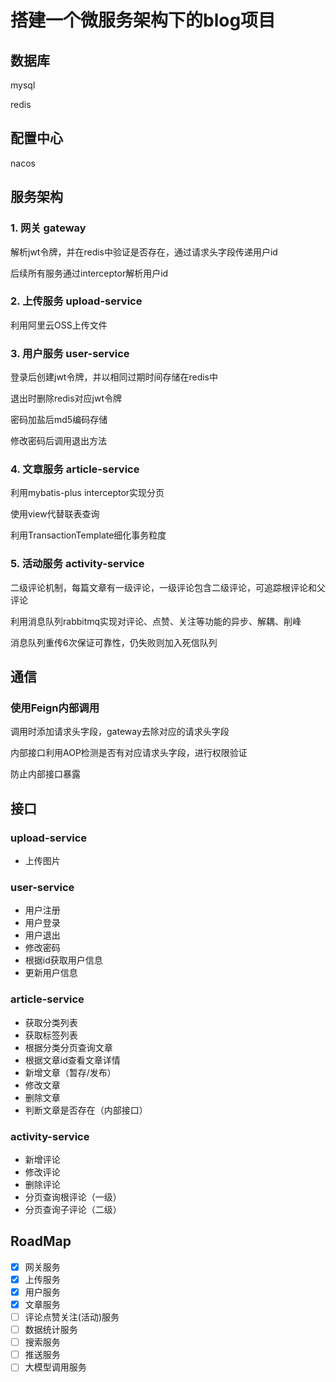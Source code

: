 # 搭建一个微服务架构下的blog项目

## 数据库
mysql

redis

## 配置中心
nacos

## 服务架构
### 1. 网关 gateway
解析jwt令牌，并在redis中验证是否存在，通过请求头字段传递用户id

后续所有服务通过interceptor解析用户id
### 2. 上传服务 upload-service
利用阿里云OSS上传文件
### 3. 用户服务 user-service
登录后创建jwt令牌，并以相同过期时间存储在redis中

退出时删除redis对应jwt令牌

密码加盐后md5编码存储

修改密码后调用退出方法
### 4. 文章服务 article-service
利用mybatis-plus interceptor实现分页

使用view代替联表查询

利用TransactionTemplate细化事务粒度
### 5. 活动服务 activity-service
二级评论机制，每篇文章有一级评论，一级评论包含二级评论，可追踪根评论和父评论

利用消息队列rabbitmq实现对评论、点赞、关注等功能的异步、解耦、削峰

消息队列重传6次保证可靠性，仍失败则加入死信队列
## 通信
### 使用Feign内部调用
调用时添加请求头字段，gateway去除对应的请求头字段

内部接口利用AOP检测是否有对应请求头字段，进行权限验证

防止内部接口暴露
## 接口
### upload-service
- 上传图片
### user-service
- 用户注册
- 用户登录
- 用户退出
- 修改密码
- 根据id获取用户信息
- 更新用户信息
### article-service
- 获取分类列表
- 获取标签列表
- 根据分类分页查询文章
- 根据文章id查看文章详情
- 新增文章（暂存/发布）
- 修改文章
- 删除文章
- 判断文章是否存在（内部接口）
### activity-service
- 新增评论
- 修改评论
- 删除评论
- 分页查询根评论（一级）
- 分页查询子评论（二级）
## RoadMap
- [X] 网关服务
- [X] 上传服务
- [X] 用户服务
- [X] 文章服务
- [ ] 评论点赞关注(活动)服务
- [ ] 数据统计服务
- [ ] 搜索服务
- [ ] 推送服务
- [ ] 大模型调用服务